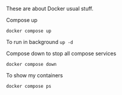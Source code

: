 These are about Docker usual stuff.

Compose up
```
docker compose up
```
To run in background `up -d`

Compose down to stop all compose services

```
docker compose down
```

To show my containers
```
docker compose ps
```